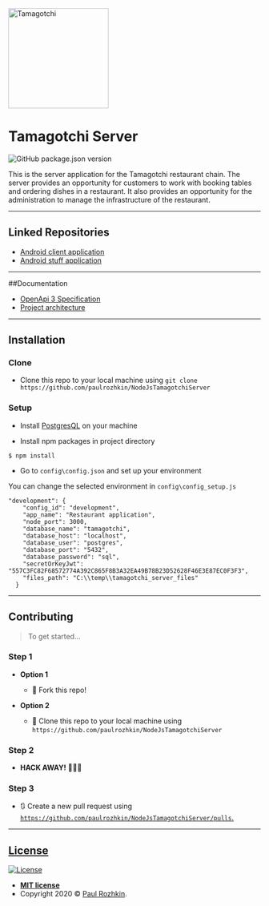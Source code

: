 <a href="#">
    <img src="https://raw.githubusercontent.com/paulrozhkin/RestaurantClientApplication/master/app/src/main/res/drawable/logo.png" title="Tamagotchi" alt="Tamagotchi" width="200">
</a>

# Tamagotchi Server

![GitHub package.json version](https://img.shields.io/github/package-json/v/paulrozhkin/NodeJsTamagotchiServer)

This is the server application for the Tamagotchi restaurant chain.
The server provides an opportunity for customers to work with booking tables and ordering dishes in a restaurant.
It also provides an opportunity for the administration to manage the infrastructure of the restaurant.

---

## Linked Repositories
- [Android client application](https://github.com/paulrozhkin/NodeJsTamagotchiServer)
- [Android stuff application](https://github.com/ForsaiR/RestaurantEmployerApplication)
---

##Documentation
- [OpenApi 3 Specification](https://app.swaggerhub.com/apis/paul-rozhkin/itmo-tamagotchi/)
- [Project architecture](https://docs.google.com/document/d/1enQEfARTvvgzaP4rct-b3Cv25hwk_OPZI0ixIim86kI/edit?usp=sharing)

---

## Installation

### Clone
- Clone this repo to your local machine using `git clone https://github.com/paulrozhkin/NodeJsTamagotchiServer`

### Setup

- Install [PostgresQL](https://www.postgresql.org/download/) on your machine

- Install npm packages in project directory

```shell
$ npm install
```

- Go to `config\config.json` and set up your environment

You can change the selected environment in `config\config_setup.js`

```$xslt
"development": {
    "config_id": "development",
    "app_name": "Restaurant application",
    "node_port": 3000,
    "database_name": "tamagotchi",
    "database_host": "localhost",
    "database_user": "postgres",
    "database_port": "5432",
    "database_password": "sql",
    "secretOrKeyJwt": "557C3FC82F68572774A392C865F8B3A32EA49B78B23D52628F46E3E87EC0F3F3",
    "files_path": "C:\\temp\\tamagotchi_server_files"
  }
```

---

## Contributing

> To get started...

### Step 1

- **Option 1**
    - 🍴 Fork this repo!

- **Option 2**
    - 👯 Clone this repo to your local machine using `https://github.com/paulrozhkin/NodeJsTamagotchiServer`

### Step 2

- **HACK AWAY!** 🔨🔨🔨

### Step 3

- 🔃 Create a new pull request using <a href="https://github.com/paulrozhkin/NodeJsTamagotchiServer/pulls" target="_blank">`https://github.com/paulrozhkin/NodeJsTamagotchiServer/pulls`.

---

## License

[![License](http://img.shields.io/:license-mit-blue.svg?style=flat-square)](http://badges.mit-license.org)

- **[MIT license](http://opensource.org/licenses/mit-license.php)**
- Copyright 2020 © <a href="https://github.com/paulrozhkin" target="_blank">Paul Rozhkin</a>.

